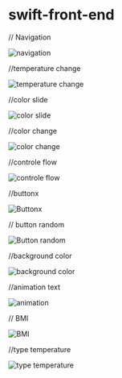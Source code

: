 # swift-front-end


//  Navigation 


![navigation](https://user-images.githubusercontent.com/77145529/134947474-8b219fb4-0ed2-4bf8-8e2d-b201bb2c0612.gif)


//temperature change 


![temperature  change](https://user-images.githubusercontent.com/77145529/134947554-fa17f705-c0d4-4f16-beb1-978c7433ba24.gif)



//color slide 



![color slide ](https://user-images.githubusercontent.com/77145529/134947595-6808eaf7-9c1a-4c2c-88cc-38dcf27235c0.gif)



//color change 


![color change](https://user-images.githubusercontent.com/77145529/134947644-026e5913-ce5e-482f-a468-baf13d00415f.gif)


//controle flow



![controle flow](https://user-images.githubusercontent.com/77145529/134947700-4b5eaec8-22b0-4612-bd6e-a8d3f4c47739.gif)



//buttonx



![Buttonx](https://user-images.githubusercontent.com/77145529/134947767-11c2cee0-ac16-41ea-a254-c4e905fad497.gif)



// button random 



![Button random](https://user-images.githubusercontent.com/77145529/134947796-5047e0d7-acc8-483c-a9c4-f9072a4d5f2d.gif)



//background color



![background color ](https://user-images.githubusercontent.com/77145529/134947851-10ae294b-af01-4075-8fda-41ad96735e68.gif)



//animation text



![animation](https://user-images.githubusercontent.com/77145529/134947946-43c31858-e79b-483a-b783-bf83c97563b8.gif)



// BMI 



![BMI](https://user-images.githubusercontent.com/77145529/134948016-290a1f2d-b7d8-4db2-966c-473ae5d98439.gif)




//type temperature 



![type temperature](https://user-images.githubusercontent.com/77145529/134948073-df97d8b2-dce4-4220-80ac-332992e6c40a.gif)


